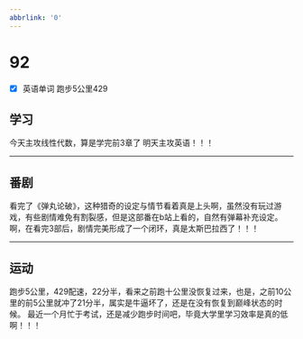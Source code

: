 ```yaml
---
abbrlink: '0'
---
```

# 92

- [x] 英语单词 跑步5公里429

## 学习

今天主攻线性代数，算是学完前3章了
明天主攻英语！！！
***

## 番剧

看完了《弹丸论破》，这种猎奇的设定与情节看着真是上头啊，虽然没有玩过游戏，有些剧情难免有割裂感，但是这部番在b站上看的，自然有弹幕补充设定。啊，在看完3部后，剧情完美形成了一个闭环，真是太斯巴拉西了！！！
***

## 运动

跑步5公里，429配速，22分半，看来之前跑十公里没恢复过来，也是，之前10公里的前5公里就冲了21分半，属实是牛逼坏了，还是在没有恢复到巅峰状态的时候。
最近一个月忙于考试，还是减少跑步时间吧，毕竟大学里学习效率是真的低啊！！！
